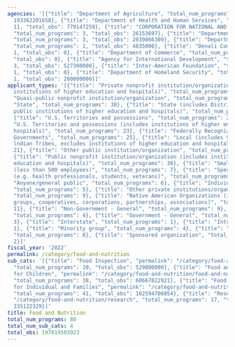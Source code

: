 ```yaml
---
agencies: '[{"title": "Department of Agriculture", "total_num_programs": 55, "total_obs":
  193362201658}, {"title": "Department of Health and Human Services", "total_num_programs":
  11, "total_obs": 779147259}, {"title": "CORPORATION FOR NATIONAL AND COMMUNITY SERVICE",
  "total_num_programs": 3, "total_obs": 26153697}, {"title": "Department of the Treasury",
  "total_num_programs": 3, "total_obs": 2039866309}, {"title": "Department of Education",
  "total_num_programs": 1, "total_obs": 4835000}, {"title": "Denali Commission", "total_num_programs":
  1, "total_obs": 0}, {"title": "Department of Commerce", "total_num_programs": 1,
  "total_obs": 0}, {"title": "Agency for International Development", "total_num_programs":
  3, "total_obs": 527300000}, {"title": "Inter-American Foundation", "total_num_programs":
  1, "total_obs": 0}, {"title": "Department of Homeland Security", "total_num_programs":
  1, "total_obs": 280000000}]'
applicant_types: '[{"title": "Private nonprofit institution/organization (includes
  institutions of higher education and hospitals)", "total_num_programs": 29}, {"title":
  "Quasi-public nonprofit institution/organization", "total_num_programs": 4}, {"title":
  "State", "total_num_programs": 38}, {"title": "State (includes District of Columbia,
  public institutions of higher education and hospitals)", "total_num_programs": 25},
  {"title": "U.S. Territories and possessions", "total_num_programs": 27}, {"title":
  "U.S. Territories and possessions (includes institutions of higher education and
  hospitals)", "total_num_programs": 23}, {"title": "Federally Recognized lndian Tribal
  Governments", "total_num_programs": 25}, {"title": "Local (includes State-designated
  lndian Tribes, excludes institutions of higher education and hospitals", "total_num_programs":
  21}, {"title": "Other public institution/organization", "total_num_programs": 16},
  {"title": "Public nonprofit institution/organization (includes institutions of higher
  education and hospitals)", "total_num_programs": 30}, {"title": "Small business
  (less than 500 employees)", "total_num_programs": 7}, {"title": "Specialized group
  (e.g. health professionals, students, veterans)", "total_num_programs": 3}, {"title":
  "Anyone/general public", "total_num_programs": 6}, {"title": "Individual/Family",
  "total_num_programs": 5}, {"title": "Other private institutions/organizations",
  "total_num_programs": 9}, {"title": "Native American Organizations (includes lndian
  groups, cooperatives, corporations, partnerships, associations)", "total_num_programs":
  11}, {"title": "Non-Government - General", "total_num_programs": 9}, {"title": "Federal",
  "total_num_programs": 4}, {"title": "Government - General", "total_num_programs":
  3}, {"title": "Interstate", "total_num_programs": 1}, {"title": "Intrastate", "total_num_programs":
  1}, {"title": "Minority group", "total_num_programs": 4}, {"title": "Profit organization",
  "total_num_programs": 8}, {"title": "Sponsored organization", "total_num_programs":
  2}]'
fiscal_year: '2022'
permalink: /category/food-and-nutrition
sub_cats: '[{"title": "Food Inspection", "permalink": "/category/food-and-nutrition/food-inspection",
  "total_num_programs": 10, "total_obs": 529800000}, {"title": "Food and Nutrition
  for Children", "permalink": "/category/food-and-nutrition/food-and-nutrition-for-children",
  "total_num_programs": 38, "total_obs": 60667822921}, {"title": "Food and Nutrition
  for Individual and Families", "permalink": "/category/food-and-nutrition/food-and-nutrition-for-individual-and-families",
  "total_num_programs": 41, "total_obs": 162594706054}, {"title": "Research", "permalink":
  "/category/food-and-nutrition/research", "total_num_programs": 17, "total_obs":
  335122329}]'
title: Food and Nutrition
total_num_programs: 80
total_num_sub_cats: 4
total_obs: 197019503923
---
```

